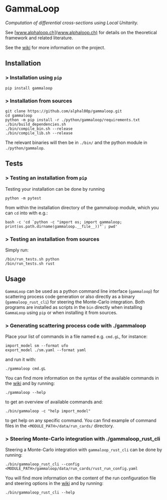 # GammaLoop

*Computation of differential cross-sections using Local Unitarity.*

See [www.alphaloop.ch](www.alphaloop.ch) for details on the theoretical framework and related literature.

See the [wiki](https://wiki.alphaloop.ch/) for more information on the project.

## Installation

### > Installation using `pip`
```
pip install gammaloop
```

### > Installation from sources
```
git clone https://github.com/alphal00p/gammaloop.git
cd gammaloop
python -m pip install -r ./python/gammaloop/requirements.txt
./bin/build_dependencies.sh
./bin/compile_bin.sh --release
./bin/compile_lib.sh --release
```
The relevant binaries will then be in `./bin/` and the python module in `./python/gammalop`.

## Tests

### > Testing an installation from `pip`

Testing your installation can be done by running
```
python -m pytest
```
from within the installation directory of the gammaloop module, which you can `cd` into with e.g.:
```
bash -c 'cd `python -c "import os; import gammaloop; print(os.path.dirname(gammaloop.__file__))"`; pwd'
```

### > Testing an installation from sources

Simply run:
```
/bin/run_tests.sh python
/bin/run_tests.sh rust
```

## Usage

`GammaLoop` can be used as a python command line interface (`gammaloop`) for scattering process code generation or also directly as a binary (`gammaloop_rust_cli`) for steering the Monte-Carlo integration. Both programs are installed as scripts in the `bin` directly when installing `GammaLoop` using `pip` or when installing it from sources.

### > Generating scattering process code with ./gammaloop

Place your list of commands in a file named e.g. `cmd.gL`, for instance:
```
import_model sm --format ufo
export_model ./sm.yaml --format yaml
```
and run it with:
```
./gammaloop cmd.gL
```
You can find more information on the syntax of the available commands in the [wiki](https://wiki.alphaloop.ch/) and by running:
```
./gammaloop --help
```
to get an overview of available commands and:
```
./bin/gammaloop -c "help import_model"
```
to get help on any specific command.
You can find example of command files in the `<MODULE_PATH>/data/run_cards/` directory.

### > Steering Monte-Carlo integration with ./gammaloop_rust_cli

Steering a Monte-Carlo integration with `gammaloop_rust_cli` can be done by running:
```
./bin/gammaloop_rust_cli --config <MODULE_PATH>/gammaloop/data/run_cards/rust_run_config.yaml
```
You will find more information on the content of the run configuration file and steering options in the [wiki](https://wiki.alphaloop.ch/) and by running:
```
./bin/gammaloop_rust_cli --help
```